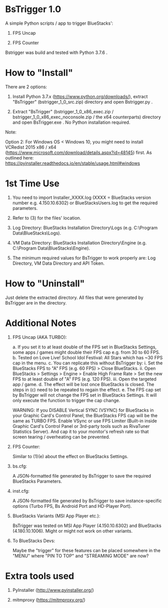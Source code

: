 BsTrigger 1.0
========================================

A simple Python scripts / app to trigger BlueStacks':

1. FPS Uncap

2. FPS Counter

Bstrigger was build and tested with Python 3.7.6 .


How to "Install"
========================================

There are 2 options:

1. Install Python 3.7.x (https://www.python.org/downloads/), extract "BsTrigger" (bstrigger_1_0_src.zip) directory and open Bstrigger.py .

2. Extract "BsTrigger" (bstrigger_1_0_x86_exec.zip / bstrigger_1_0_x86_exec_noconsole.zip / the x64 counterparts) directory and open BsTrigger.exe . No Python installation required.

Note:

Option 2: For Windows OS < Windows 10, you might need to install VCRedist 2015 x86 / x64 (https://www.microsoft.com/download/details.aspx?id=48145) first.
As outlined here: https://pyinstaller.readthedocs.io/en/stable/usage.html#windows


1st Time Use
========================================

1. You need to import Installer_XXXX.log (XXXX = BlueStacks version number e.g. 4.150.10.6302) or BlueStacksUsers.log to get the required parameters.

2. Refer to (3) for the files' location.

3. Log Directory: BlueStacks Installation Directory\Logs (e.g. C:\Program Data\BlueStacks\Logs).

4. VM Data Directory: BlueStacks Installation Directory\Engine (e.g. C:\Program Data\BlueStacks\Engine).

5. The minimum required values for BsTrigger to work properly are: Log Directory, VM Data Directory and API Token.


How to "Uninstall"
========================================

Just delete the extracted directory.
All files that were generated by BsTrigger are in the directory.


Additional Notes
========================================

1. FPS Uncap (AKA TURBO):

	a. If you set it to at least double of the FPS set in BlueStacks Settings, some apps / games might double their FPS cap e.g. from 30 to 60 FPS.
	b. Tested on Love Live! School Idol Festival: All Stars which has ~30 FPS cap in the menu.
	c. You can replicate this without BsTrigger by:
		i.   Set the BlueStacks FPS to "A" FPS (e.g. 60 FPS) > Close BlueStacks.
		ii.  Open BlueStacks > Settings > Engine > Enable High Frame Rate > Set the new FPS to at least double of "A" FPS (e.g. 120 FPS).
		iii. Open the targeted app / game.
	d. The effect will be lost once BlueStacks is closed. The steps in (c) need to be repeated to regain the effect.
	e. The FPS cap set by BsTrigger will not change the FPS set in BlueStacks Settings. It will only execute the function to trigger the cap change.

	WARNING:
	If you DISABLE Vertical SYNC (VSYNC) for BlueStacks in your Graphic Card's Control Panel, the BlueStacks FPS cap will be the same as TURBO FPS.
	Enable VSync or use FPS Limiter (Built-in inside Graphic Card's Control Panel or 3rd-party tools such as RivaTuner Statistics Server).
	And cap it to your monitor's refresh rate so that screen tearing / overheating can be prevented.

2. FPS Counter:

	Similar to (1)(e) about the effect on BlueStacks Settings.

3. bs.cfg:

	A JSON-formatted file generated by BsTrigger to save the required BlueStacks Parameters.

4. inst.cfg:

	A JSON-formatted file generated by BsTrigger to save instance-specific options (Turbo FPS, Bs Android Port and HD-Player Port).

5. BlueStacks Variants (MSI App Player etc.):

	BsTrigger was tested on MSI App Player (4.150.10.6302) and BlueStacks (4.180.10.1006). Might or might not work on other variants.

6. To BlueStacks Devs:
	
	Maybe the "trigger" for these features can be placed somewhere in the "MENU" where "PIN TO TOP" and "STREAMING MODE" are now?


Extra tools used
========================================

1. PyInstaller (http://www.pyinstaller.org/)

2. mitmproxy (https://mitmproxy.org/)

